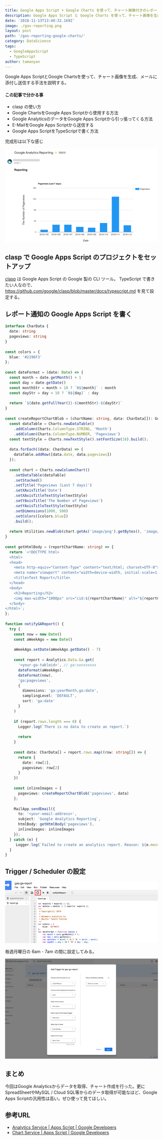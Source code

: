 ```yaml
---
title: Google Apps Script + Google Charts を使って、チャート画像付きのレポートを定期的にメール送信する
description: Google Apps Script と Google Charts を使って、チャート画像を生成、メールに添付し定期的にメールを送信する手法を説明する。
date: '2018-11-13T13:40:32.169Z'
image: ./gas-reporting.png
layout: post
path: '/gas-reporting-google-charts/'
category: DataScience
tags:
  - GoogleAppsScript
  - TypeScript
author: tamanyan
---
```


Google Apps ScriptとGoogle Chartsを使って、チャート画像を生成、メールに添付し送信する手法を説明する。

#### この記事で分かる事

- clasp の使い方
- Google ChartsをGoogle Apps Scriptから使用する方法
- Google AnalyticsのデータをGoogle Apps Scriptから引っ張ってくる方法
- E-MailをGoogle Apps Scriptから送信する
- Google Apps ScriptをTypeScriptで書く方法

完成形は以下な感じ

<!--more-->

![Google Apps Script からのメール](./email-result.png)

## clasp で Google Apps Script のプロジェクトをセットアップ

[clasp](https://github.com/google/clasp) は Google Apps Script の Google 製の CLI ツール。
TypeScript で書きたい人なので、https://github.com/google/clasp/blob/master/docs/typescript.md を見て設定する。

## レポート通知の Google Apps Script を書く

```typescript
interface CharData {
  date: string
  pageviews: string
}

const colors = {
  blue: '#2196F3'
};

const dateFormat = (date: Date) => {
  const month = date.getMonth() + 1
  const day = date.getDate()
  const monthStr = month < 10 ? `0${month}` : month
  const dayStr = day < 10 ? `0${day}` : day

  return `${date.getFullYear()}-${monthStr}-${dayStr}`
}

const createReportChartBlob = (chartName: string, data: CharData[]): GoogleAppsScript.Base.Blob => {
  const dataTable = Charts.newDataTable()
    .addColumn(Charts.ColumnType.STRING, 'Month')
    .addColumn(Charts.ColumnType.NUMBER, 'Pageviews')
  const textStyle = Charts.newTextStyle().setFontSize(18).build();

  data.forEach((data: CharData) => {
    dataTable.addRow([data.date, data.pageviews])
  });

  const chart = Charts.newColumnChart()
    .setDataTable(dataTable)
    .setStacked()
    .setTitle('Pageviews (Last 7 days)')
    .setXAxisTitle('Date')
    .setXAxisTitleTextStyle(textStyle)
    .setYAxisTitle('The Number of Pageviews')
    .setYAxisTitleTextStyle(textStyle)
    .setDimensions(1000, 500)
    .setColors([colors.blue])
    .build();

  return Utilities.newBlob(chart.getAs('image/png').getBytes(), 'image/png', chartName)
}

const getHtmlBody = (reportChartName: string) => {
  return `<!DOCTYPE html>
  <html>
  <head>
    <meta http-equiv="Content-Type" content="text/html; charset=UTF-8">
    <meta name="viewport" content="width=device-width, initial-scale=1.0">
    <title>Test Report</title>
  </head>
  <body>
    <h2>Reporting</h2>
    <img max-width="1000px" src="cid:${reportChartName}" alt="${reportChartName}" />
  </body>
</html>`;
};

function notifyGAReport() {
  try {
    const now = new Date()
    const aWeekAgo = new Date()

    aWeekAgo.setDate(aWeekAgo.getDate() - 7)

    const report = Analytics.Data.Ga.get(
      '<your-ga-tableid>', // ga:xxxxxxxxx
      dateFormat(aWeekAgo),
      dateFormat(now),
      'ga:pageviews',
      {
        dimensions: 'ga:yearMonth,ga:date',
        samplingLevel: 'DEFAULT',
        sort: 'ga:date'
      }
    )

    if (report.rows.length === 0) {
      Logger.log(`There is no data to create an report.`)

      return
    }

    const data: CharData[] = report.rows.map((row: string[]) => {
      return {
        date: row[1],
        pageviews: row[2]
      }
    })

    const inlineImages = {
      pageviews: createReportChartBlob('pageviews', data)
    };

    MailApp.sendEmail({
      to: '<your-email-address>',
      subject: `Google Analytics Reporting`,
      htmlBody: getHtmlBody('pageviews'),
      inlineImages: inlineImages
    });
  } catch (e) {
     Logger.log(`Failed to create an analytics report. Reason: ${e.message}`)
  }
}
```

## Trigger / Scheduler の設定

![Trigger 設定ボタン](./trigger-button.png)

毎週月曜日の 6am - 7am の間に設定してみる。

![Trigger の設定](./trigger-configure.png)


## まとめ

今回はGoogle Analyticsからデータを取得、チャート作成を行った。更にSpreadSheetやMySQL / Cloud SQL等からのデータ取得が可能なほど、Google Apps Scriptの汎用性は高い。ぜひ使って見てほしい。

## 参考URL

- [Analytics Service | Apps Script | Google Developers](https://developers.google.com/apps-script/advanced/analytics)
- [Chart Service | Apps Script | Google Developers](https://developers.google.com/apps-script/reference/charts)
